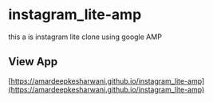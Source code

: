 # instagram_lite-amp
this a is instagram lite clone using google AMP

## View App
[https://amardeepkesharwani.github.io/instagram_lite-amp](https://amardeepkesharwani.github.io/instagram_lite-amp)

